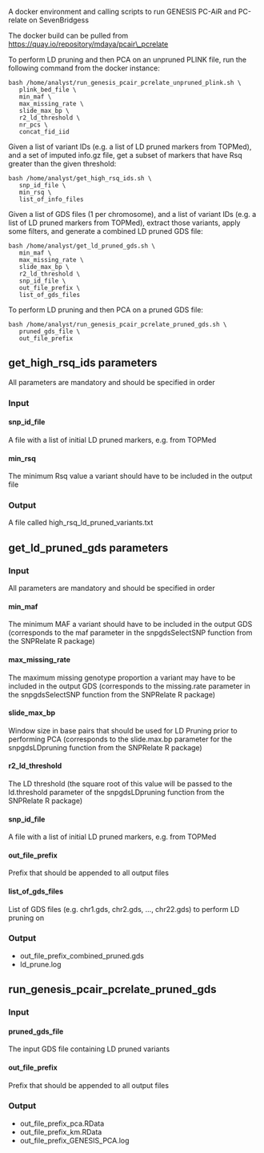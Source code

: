 A docker environment and calling scripts to run GENESIS PC-AiR and PC-relate on
SevenBridgess

The docker build can be pulled from https://quay.io/repository/mdaya/pcair\_pcrelate

To perform LD pruning and then PCA on an unpruned PLINK file, 
run the following command from the docker instance:

```
bash /home/analyst/run_genesis_pcair_pcrelate_unpruned_plink.sh \
   plink_bed_file \
   min_maf \
   max_missing_rate \
   slide_max_bp \
   r2_ld_threshold \
   nr_pcs \
   concat_fid_iid
```

Given a list of variant IDs (e.g. a list of LD pruned markers from TOPMed), 
and a set of imputed info.gz file, get a subset of markers that have Rsq greater
than the given threshold:

```
bash /home/analyst/get_high_rsq_ids.sh \
   snp_id_file \
   min_rsq \
   list_of_info_files
```

Given a list of GDS files (1 per chromosome), and a list of variant IDs 
(e.g. a list of LD pruned markers from TOPMed), extract those variants, 
apply some filters, and generate a combined LD pruned GDS file:

```
bash /home/analyst/get_ld_pruned_gds.sh \
   min_maf \
   max_missing_rate \
   slide_max_bp \
   r2_ld_threshold \
   snp_id_file \
   out_file_prefix \
   list_of_gds_files
```

To perform LD pruning and then PCA on a pruned GDS file:

```
bash /home/analyst/run_genesis_pcair_pcrelate_pruned_gds.sh \
   pruned_gds_file \
   out_file_prefix
```

## get\_high\_rsq\_ids parameters

All parameters are mandatory and should be specified in order

### Input

#### snp\_id\_file

A file with a list of initial LD pruned markers, e.g. from TOPMed

#### min\_rsq

The minimum Rsq value a variant should have to be included in the output file

### Output

A file called high\_rsq\_ld\_pruned\_variants.txt 

## get\_ld\_pruned\_gds parameters

### Input

All parameters are mandatory and should be specified in order

#### min\_maf 

The minimum MAF a variant should have to be included in the output GDS
(corresponds to the maf parameter in the snpgdsSelectSNP function from the
SNPRelate R package)
   
#### max\_missing\_rate 
   
The maximum missing genotype proportion a variant may have to be included in the
output GDS
(corresponds to the missing.rate parameter in the snpgdsSelectSNP function from the
SNPRelate R package)

#### slide\_max\_bp 

Window size in base pairs that should be used for LD Pruning prior to performing 
PCA (corresponds to the slide.max.bp parameter for the snpgdsLDpruning function 
from the SNPRelate R package)
   
#### r2\_ld\_threshold 

The LD threshold (the square root of this value will be passed to the ld.threshold 
parameter of the snpgdsLDpruning function from the SNPRelate R package)
   
#### snp\_id\_file 

A file with a list of initial LD pruned markers, e.g. from TOPMed
   
#### out\_file\_prefix 

Prefix that should be appended to all output files

#### list\_of\_gds\_files

List of GDS files (e.g. chr1.gds, chr2.gds, ..., chr22.gds) to perform LD
pruning on

### Output

* out\_file\_prefix\_combined\_pruned.gds
* ld\_prune.log

## run\_genesis\_pcair\_pcrelate\_pruned\_gds

### Input

#### pruned\_gds\_file

The input GDS file containing LD pruned variants

#### out\_file\_prefix 

Prefix that should be appended to all output files

### Output

* out\_file\_prefix\_pca.RData
* out\_file\_prefix\_km.RData
* out\_file\_prefix\_GENESIS\_PCA.log

